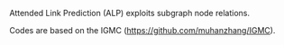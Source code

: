 Attended Link Prediction (ALP) exploits subgraph node relations.

Codes are based on the IGMC (https://github.com/muhanzhang/IGMC).
